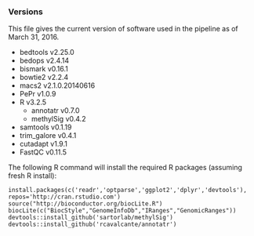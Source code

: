 ### Versions

This file gives the current version of software used in the pipeline as of March 31, 2016.

* bedtools v2.25.0
* bedops v2.4.14
* bismark v0.16.1
* bowtie2 v2.2.4
* macs2 v2.1.0.20140616
* PePr v1.0.9
* R v3.2.5
	* annotatr v0.7.0
	* methylSig v0.4.2
* samtools v0.1.19
* trim_galore v0.4.1
* cutadapt v1.9.1
* FastQC v0.11.5

The following R command will install the required R packages (assuming fresh R install):

```{r}
install.packages(c('readr','optparse','ggplot2','dplyr','devtools'), repos='http://cran.rstudio.com')
source("http://bioconductor.org/biocLite.R")
biocLite(c("BiocStyle","GenomeInfoDb","IRanges","GenomicRanges"))
devtools::install_github('sartorlab/methylSig')
devtools::install_github('rcavalcante/annotatr')
```
